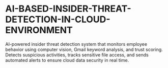 # AI-BASED-INSIDER-THREAT-DETECTION-IN-CLOUD-ENVIRONMENT
AI-powered insider threat detection system that monitors employee behavior using computer vision, Gmail keyword analysis, and trust scoring. Detects suspicious activities, tracks sensitive file access, and sends automated alerts to ensure cloud data security in real time.
